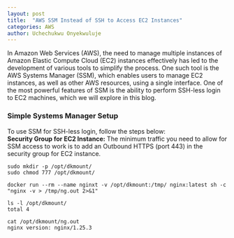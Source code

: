 ```yaml
---
layout: post
title:  "AWS SSM Instead of SSH to Access EC2 Instances"
categories: AWS
author: Uchechukwu Onyekwuluje
---
```


In Amazon Web Services (AWS), the need to manage multiple instances of Amazon Elastic Compute Cloud (EC2) instances effectively has led to the development of various tools to simplify the process. One such tool is the AWS Systems Manager (SSM), which enables users to manage EC2 instances, as well as other AWS resources, using a single interface. One of the most powerful features of SSM is the ability to perform SSH-less login to EC2 machines, which we will explore in this blog.

### Simple Systems Manager Setup  
To use SSM for SSH-less login, follow the steps below:
<br>
**Security Group for EC2 Instance:** The minimum traffic you need to allow for SSM access to work 
is to add an Outbound HTTPS (port 443) in the security group for EC2 instance.

```
sudo mkdir -p /opt/dkmount/
sudo chmod 777 /opt/dkmount/

docker run --rm --name nginxt -v /opt/dkmount:/tmp/ nginx:latest sh -c "nginx -v > /tmp/ng.out 2>&1"

ls -l /opt/dkmount/
total 4

cat /opt/dkmount/ng.out 
nginx version: nginx/1.25.3
```

